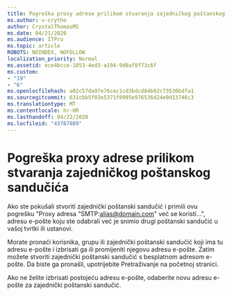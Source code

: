 ```yaml
---
title: Pogreška proxy adrese prilikom stvaranja zajedničkog poštanskog sandučića
ms.author: v-crytho
author: CrystalThomasMS
ms.date: 04/21/2020
ms.audience: ITPro
ms.topic: article
ROBOTS: NOINDEX, NOFOLLOW
localization_priority: Normal
ms.assetid: ece4bcce-1053-4ed3-a194-9d0af8f73c6f
ms.custom:
- "19"
- "6"
ms.openlocfilehash: a02c57da97e76cec1cd3bdcd84b92c73530bdfa1
ms.sourcegitcommit: 631cbb5f03e5371f0995e976536d24e9d13746c3
ms.translationtype: MT
ms.contentlocale: hr-HR
ms.lasthandoff: 04/22/2020
ms.locfileid: "43767889"
---
```

# <a name="proxy-address-error-while-creating-a-shared-mailbox"></a>Pogreška proxy adrese prilikom stvaranja zajedničkog poštanskog sandučića

Ako ste pokušali stvoriti zajednički poštanski sandučić i primili ovu pogrešku "Proxy adresa "SMTP:alias@domain.com" već se koristi...", adresu e-pošte koju ste odabrali već je snimio drugi poštanski sandučić u vašoj tvrtki ili ustanovi.
  
Morate pronaći korisnika, grupu ili zajednički poštanski sandučić koji ima tu adresu e-pošte i izbrisati ga ili promijeniti njegovu adresu e-pošte. Zatim možete stvoriti zajednički poštanski sandučić s besplatnom adresom e-pošte. Da biste ga pronašli, upotrijebite Pretraživanje na početnoj stranici.
  
Ako ne želite izbrisati postojeću adresu e-pošte, odaberite novu adresu e-pošte za zajednički poštanski sandučić.
  